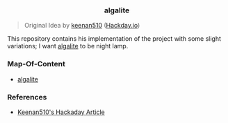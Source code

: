 <h3 align="center">algalite</h3>

> Original Idea by [keenan510](https://github.com/keenan510/algalite) ([Hackday.io](https://hackaday.io/project/191794-algalite))

This repository contains his implementation of the project with some slight variations; I want [algalite](https://hackaday.io/project/191794-algalite) to be night lamp. 

### Map-Of-Content
- [algalite](src)

### References
- [Keenan510's Hackaday Article](https://hackaday.io/project/191794-algalite)

